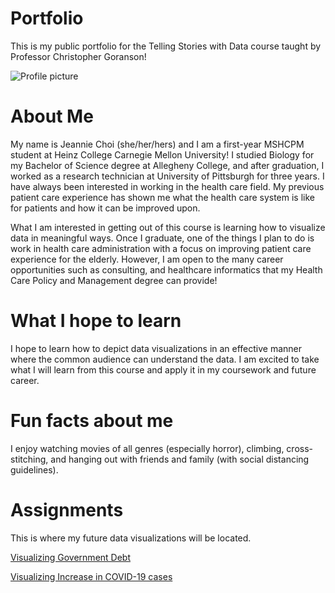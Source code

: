 # Portfolio
This is my public portfolio for the Telling Stories with Data course taught by Professor Christopher Goranson!

 ![Profile picture](https://www.wes.org/wp-content/uploads/2017/11/carnegie-mellon-heinz-college.png)
 
# About Me
My name is Jeannie Choi (she/her/hers) and I am a first-year MSHCPM student at Heinz College Carnegie Mellon University! I studied Biology for my Bachelor of Science degree at Allegheny College, and after graduation, I worked as a research technician at University of Pittsburgh for three years. I have always been interested in working in the health care field. My previous patient care experience has shown me what the health care system is like for patients and how it can be improved upon. 

What I am interested in getting out of this course is learning how to visualize data in meaningful ways. Once I graduate, one of the things I plan to do is work in health care administration with a focus on improving patient care experience for the elderly. However, I am open to the many career opportunities such as consulting, and healthcare informatics that my Health Care Policy and Management degree can provide!

# What I hope to learn
I hope to learn how to depict data visualizations in an effective manner where the common audience can understand the data. I am excited to take what I will learn from this course and apply it in my coursework and future career. 

# Fun facts about me
I enjoy watching movies of all genres (especially horror), climbing, cross-stitching, and hanging out with friends and family (with social distancing guidelines). 

# Assignments
This is where my future data visualizations will be located.

[Visualizing Government Debt](/govdataviz.md)

[Visualizing Increase in COVID-19 cases](/corona.md)
